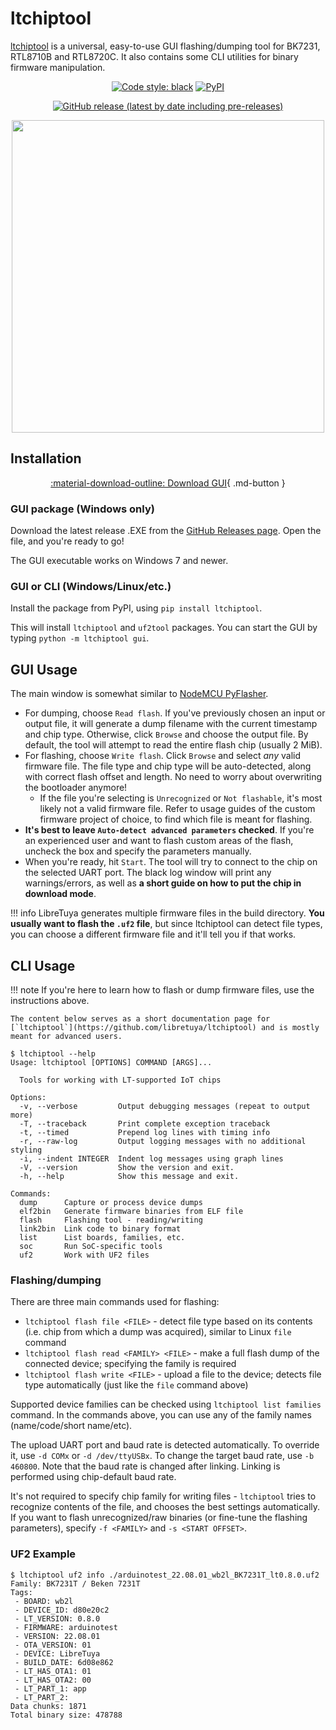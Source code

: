 # ltchiptool

[ltchiptool](https://github.com/libretuya/ltchiptool) is a universal, easy-to-use GUI flashing/dumping tool for BK7231, RTL8710B and RTL8720C. It also contains some CLI utilities for binary firmware manipulation.

<div align="center" markdown>

[![Code style: black](https://img.shields.io/badge/code%20style-black-000000.svg)](https://github.com/psf/black)
[![PyPI](https://img.shields.io/pypi/v/ltchiptool)](https://pypi.org/project/ltchiptool/)

[![GitHub release (latest by date including pre-releases)](https://img.shields.io/github/v/release/libretuya/ltchiptool?include_prereleases&label=GUI%20release)](https://github.com/libretuya/ltchiptool/releases/latest)

<img src="https://raw.githubusercontent.com/libretuya/ltchiptool/master/.github/screenshot.png" style="height:500px">
</div>

## Installation

<div align="center" markdown>

[:material-download-outline: Download GUI](https://github.com/libretuya/ltchiptool/releases/latest){ .md-button }
</div>

### GUI package (Windows only)

Download the latest release .EXE from the [GitHub Releases page](https://github.com/libretuya/ltchiptool/releases/latest). Open the file, and you're ready to go!

The GUI executable works on Windows 7 and newer.

### GUI or CLI (Windows/Linux/etc.)

Install the package from PyPI, using `pip install ltchiptool`.

This will install `ltchiptool` and `uf2tool` packages. You can start the GUI by typing `python -m ltchiptool gui`.

## GUI Usage

The main window is somewhat similar to [NodeMCU PyFlasher](https://github.com/marcelstoer/nodemcu-pyflasher).

- For dumping, choose `Read flash`. If you've previously chosen an input or output file, it will generate a dump filename with the current timestamp and chip type. Otherwise, click `Browse` and choose the output file. By default, the tool will attempt to read the entire flash chip (usually 2 MiB).
- For flashing, choose `Write flash`. Click `Browse` and select *any* valid firmware file. The file type and chip type will be auto-detected, along with correct flash offset and length. No need to worry about overwriting the bootloader anymore!
	- If the file you're selecting is `Unrecognized` or `Not flashable`, it's most likely not a valid firmware file. Refer to usage guides of the custom firmware project of choice, to find which file is meant for flashing.
- **It's best to leave `Auto-detect advanced parameters` checked**. If you're an experienced user and want to flash custom areas of the flash, uncheck the box and specify the parameters manually.
- When you're ready, hit `Start`. The tool will try to connect to the chip on the selected UART port. The black log window will print any warnings/errors, as well as **a short guide on how to put the chip in download mode**.

!!! info
	LibreTuya generates multiple firmware files in the build directory. **You usually want to flash the `.uf2` file**, but since ltchiptool can detect file types, you can choose a different firmware file and it'll tell you if that works.

## CLI Usage

!!! note
	If you're here to learn how to flash or dump firmware files, use the instructions above.

	The content below serves as a short documentation page for [`ltchiptool`](https://github.com/libretuya/ltchiptool) and is mostly meant for advanced users.

```console
$ ltchiptool --help
Usage: ltchiptool [OPTIONS] COMMAND [ARGS]...

  Tools for working with LT-supported IoT chips

Options:
  -v, --verbose         Output debugging messages (repeat to output more)
  -T, --traceback       Print complete exception traceback
  -t, --timed           Prepend log lines with timing info
  -r, --raw-log         Output logging messages with no additional styling
  -i, --indent INTEGER  Indent log messages using graph lines
  -V, --version         Show the version and exit.
  -h, --help            Show this message and exit.

Commands:
  dump      Capture or process device dumps
  elf2bin   Generate firmware binaries from ELF file
  flash     Flashing tool - reading/writing
  link2bin  Link code to binary format
  list      List boards, families, etc.
  soc       Run SoC-specific tools
  uf2       Work with UF2 files
```

### Flashing/dumping

There are three main commands used for flashing:

- `ltchiptool flash file <FILE>` - detect file type based on its contents (i.e. chip from which a dump was acquired), similar to Linux `file` command
- `ltchiptool flash read <FAMILY> <FILE>` - make a full flash dump of the connected device; specifying the family is required
- `ltchiptool flash write <FILE>` - upload a file to the device; detects file type automatically (just like the `file` command above)

Supported device families can be checked using `ltchiptool list families` command. In the commands above, you can use any of the family names (name/code/short name/etc).

The upload UART port and baud rate is detected automatically. To override it, use `-d COMx` or `-d /dev/ttyUSBx`. To change the target baud rate, use `-b 460800`.
Note that the baud rate is changed after linking. Linking is performed using chip-default baud rate.

It's not required to specify chip family for writing files - `ltchiptool` tries to recognize contents of the file, and chooses the best settings automatically.
If you want to flash unrecognized/raw binaries (or fine-tune the flashing parameters), specify `-f <FAMILY>` and `-s <START OFFSET>`.

### UF2 Example

```console
$ ltchiptool uf2 info ./arduinotest_22.08.01_wb2l_BK7231T_lt0.8.0.uf2
Family: BK7231T / Beken 7231T
Tags:
 - BOARD: wb2l
 - DEVICE_ID: d80e20c2
 - LT_VERSION: 0.8.0
 - FIRMWARE: arduinotest
 - VERSION: 22.08.01
 - OTA_VERSION: 01
 - DEVICE: LibreTuya
 - BUILD_DATE: 6d08e862
 - LT_HAS_OTA1: 01
 - LT_HAS_OTA2: 00
 - LT_PART_1: app
 - LT_PART_2:
Data chunks: 1871
Total binary size: 478788
```
